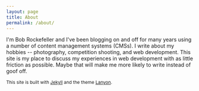 ```yaml
---
layout: page
title: About
permalink: /about/
---
```

I'm Bob Rockefeller and I've been blogging on and off for many years using a number of content management systems (CMSs). I write about my hobbies -- photography, competition shooting, and web development. This site is my place to discuss my experiences in web development with as little friction as possible. Maybe that will make me more likely to write instead of goof off.

<span style="font-size: .75rem">This site is built with [Jekyll](https://jekyllrb.com/) and the theme [Lanyon](https://github.com/poole/lanyon).</span>
